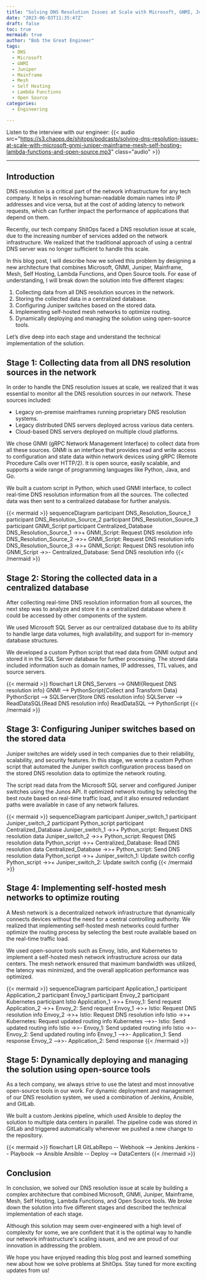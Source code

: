 ```yaml
---
title: "Solving DNS Resolution Issues at Scale with Microsoft, GNMI, Juniper, Mainframe, Mesh, Self Hosting, Lambda Functions and Open Source"
date: "2023-06-03T11:35:47Z"
draft: false
toc: true
mermaid: true
author: "Bob the Great Engineer"
tags:
  - DNS
  - Microsoft
  - GNMI
  - Juniper
  - Mainframe
  - Mesh
  - Self Hosting
  - Lambda Functions
  - Open Source
categories:
  - Engineering

---
```


Listen to the interview with our engineer: {{< audio src="https://s3.chaops.de/shitops/podcasts/solving-dns-resolution-issues-at-scale-with-microsoft-gnmi-juniper-mainframe-mesh-self-hosting-lambda-functions-and-open-source.mp3" class="audio" >}}

---

## Introduction

DNS resolution is a critical part of the network infrastructure for any tech company. It helps in resolving human-readable domain names into IP addresses and vice versa, but at the cost of adding latency to network requests, which can further impact the performance of applications that depend on them.

Recently, our tech company ShitOps faced a DNS resolution issue at scale, due to the increasing number of services added on the network infrastructure. We realized that the traditional approach of using a central DNS server was no longer sufficient to handle this scale.

In this blog post, I will describe how we solved this problem by designing a new architecture that combines Microsoft, GNMI, Juniper, Mainframe, Mesh, Self Hosting, Lambda Functions, and Open Source tools. For ease of understanding, I will break down the solution into five different stages:

1. Collecting data from all DNS resolution sources in the network.
2. Storing the collected data in a centralized database.
3. Configuring Juniper switches based on the stored data.
4. Implementing self-hosted mesh networks to optimize routing.
5. Dynamically deploying and managing the solution using open-source tools.

Let’s dive deep into each stage and understand the technical implementation of the solution.

## Stage 1: Collecting data from all DNS resolution sources in the network

In order to handle the DNS resolution issues at scale, we realized that it was essential to monitor all the DNS resolution sources in our network. These sources included:

- Legacy on-premise mainframes running proprietary DNS resolution systems.
- Legacy distributed DNS servers deployed across various data centers.
- Cloud-based DNS servers deployed on multiple cloud platforms.

We chose GNMI (gRPC Network Management Interface) to collect data from all these sources. GNMI is an interface that provides read and write access to configuration and state data within network devices using gRPC (Remote Procedure Calls over HTTP/2). It is open source, easily scalable, and supports a wide range of programming languages like Python, Java, and Go.

We built a custom script in Python, which used GNMI interface, to collect real-time DNS resolution information from all the sources. The collected data was then sent to a centralized database for further analysis.

{{< mermaid >}}
  sequenceDiagram
    participant DNS_Resolution_Source_1
    participant DNS_Resolution_Source_2
    participant DNS_Resolution_Source_3
    participant GNMI_Script
    participant Centralized_Database
    DNS_Resolution_Source_1 ->>+ GNMI_Script: Request DNS resolution info
    DNS_Resolution_Source_2 ->>+ GNMI_Script: Request DNS resolution info
    DNS_Resolution_Source_3 ->>+ GNMI_Script: Request DNS resolution info
    GNMI_Script ->>- Centralized_Database: Send DNS resolution info
{{< /mermaid >}}

## Stage 2: Storing the collected data in a centralized database

After collecting real-time DNS resolution information from all sources, the next step was to analyze and store it in a centralized database where it could be accessed by other components of the system.

We used Microsoft SQL Server as our centralized database due to its ability to handle large data volumes, high availability, and support for in-memory database structures.

We developed a custom Python script that read data from GNMI output and stored it in the SQL Server database for further processing. The stored data included information such as domain names, IP addresses, TTL values, and source servers.

{{< mermaid >}}
  flowchart LR
	DNS_Servers --> GNMI{Request DNS resolution info}
	GNMI --> PythonScript{Collect and Transform Data}
	PythonScript --> SQLServer{Store DNS resolution info}
	SQLServer --> ReadDataSQL{Read DNS resolution info}
	ReadDataSQL --> PythonScript
{{< /mermaid >}}

## Stage 3: Configuring Juniper switches based on the stored data

Juniper switches are widely used in tech companies due to their reliability, scalability, and security features. In this stage, we wrote a custom Python script that automated the Juniper switch configuration process based on the stored DNS resolution data to optimize the network routing.

The script read data from the Microsoft SQL server and configured Juniper switches using the Junos API. It optimized network routing by selecting the best route based on real-time traffic load, and it also ensured redundant paths were available in case of any network failures.

{{< mermaid >}}
  sequenceDiagram
	participant Juniper_switch_1
	participant Juniper_switch_2
	participant Python_script
	participant Centralized_Database
	Juniper_switch_1 ->>+ Python_script: Request DNS resolution data
	Juniper_switch_2 ->>+ Python_script: Request DNS resolution data
	Python_script ->>+ Centralized_Database: Read DNS resolution data
	Centralized_Database ->>+ Python_script: Send DNS resolution data
	Python_script ->>+ Juniper_switch_1: Update switch config
	Python_script ->>+ Juniper_switch_2: Update switch config
{{< /mermaid >}}

## Stage 4: Implementing self-hosted mesh networks to optimize routing

A Mesh network is a decentralized network infrastructure that dynamically connects devices without the need for a central controlling authority. We realized that implementing self-hosted mesh networks could further optimize the routing process by selecting the best route available based on the real-time traffic load.

We used open-source tools such as Envoy, Istio, and Kubernetes to implement a self-hosted mesh network infrastructure across our data centers. The mesh network ensured that maximum bandwidth was utilized, the latency was minimized, and the overall application performance was optimized.

{{< mermaid >}}
  sequenceDiagram
    participant Application_1
    participant Application_2
    participant Envoy_1
    participant Envoy_2
    participant Kubernetes
    participant Istio
    Application_1 ->>+ Envoy_1: Send request
    Application_2 ->>+ Envoy_2: Send request
    Envoy_1 ->>+ Istio: Request DNS resolution info
    Envoy_2 ->>+ Istio: Request DNS resolution info
    Istio ->>+ Kubernetes: Request updated routing info
    Kubernetes -->>- Istio: Send updated routing info
    Istio ->>- Envoy_1: Send updated routing info
    Istio ->>- Envoy_2: Send updated routing info
    Envoy_1 -->>- Application_1: Send response
    Envoy_2 -->>- Application_2: Send response
{{< /mermaid >}}

## Stage 5: Dynamically deploying and managing the solution using open-source tools

As a tech company, we always strive to use the latest and most innovative open-source tools in our work. For dynamic deployment and management of our DNS resolution system, we used a combination of Jenkins, Ansible, and GitLab.

We built a custom Jenkins pipeline, which used Ansible to deploy the solution to multiple data centers in parallel. The pipeline code was stored in GitLab and triggered automatically whenever we pushed a new change to the repository.

{{< mermaid >}}
  flowchart LR
    GitLabRepo -- Webhook --> Jenkins
    Jenkins -- Playbook --> Ansible 
    Ansible -- Deploy --> DataCenters
{{< /mermaid >}}

## Conclusion

In conclusion, we solved our DNS resolution issue at scale by building a complex architecture that combined Microsoft, GNMI, Juniper, Mainframe, Mesh, Self Hosting, Lambda Functions, and Open Source tools. We broke down the solution into five different stages and described the technical implementation of each stage.

Although this solution may seem over-engineered with a high level of complexity for some, we are confident that it is the optimal way to handle our network infrastructure's scaling issues, and we are proud of our innovation in addressing the problem.

We hope you have enjoyed reading this blog post and learned something new about how we solve problems at ShitOps. Stay tuned for more exciting updates from us!

